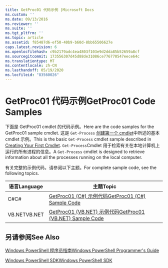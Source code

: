 ```yaml
---
title: GetProc01 代码示例 |Microsoft Docs
ms.custom: ''
ms.date: 09/13/2016
ms.reviewer: ''
ms.suite: ''
ms.tgt_pltfrm: ''
ms.topic: article
ms.assetid: f85487d6-ef50-40b9-b60d-8bb65506627e
caps.latest.revision: 6
ms.openlocfilehash: c9b2179adc4ea4803f103e9d2dda85b52659a8cf
ms.sourcegitcommit: 173556307d45d88de31086ce776770547eece64c
ms.translationtype: MT
ms.contentlocale: zh-CN
ms.lasthandoff: 05/19/2020
ms.locfileid: "83560026"
---
```

# <a name="getproc01-code-samples"></a><span data-ttu-id="65f0a-102">GetProc01 代码示例</span><span class="sxs-lookup"><span data-stu-id="65f0a-102">GetProc01 Code Samples</span></span>

<span data-ttu-id="65f0a-103">下面是 GetProc01 cmdlet 的代码示例。</span><span class="sxs-lookup"><span data-stu-id="65f0a-103">Here are the code samples for the GetProc01 sample cmdlet.</span></span> <span data-ttu-id="65f0a-104">这是 `Get-Process` [创建第一个 cmdlet](../cmdlet/creating-a-cmdlet-without-parameters.md)中所述的基本 cmdlet 示例。</span><span class="sxs-lookup"><span data-stu-id="65f0a-104">This is the basic `Get-Process` cmdlet sample described in [Creating Your First Cmdlet](../cmdlet/creating-a-cmdlet-without-parameters.md).</span></span> <span data-ttu-id="65f0a-105">`Get-Process`Cmdlet 用于检索有关在本地计算机上运行的所有进程的信息。</span><span class="sxs-lookup"><span data-stu-id="65f0a-105">A `Get-Process` cmdlet is designed to retrieve information about all the processes running on the local computer.</span></span>

<span data-ttu-id="65f0a-106">有关完整的示例代码，请参阅以下主题。</span><span class="sxs-lookup"><span data-stu-id="65f0a-106">For complete sample code, see the following topics.</span></span>

|<span data-ttu-id="65f0a-107">语言</span><span class="sxs-lookup"><span data-stu-id="65f0a-107">Language</span></span>|<span data-ttu-id="65f0a-108">主题</span><span class="sxs-lookup"><span data-stu-id="65f0a-108">Topic</span></span>|
|--------------|-----------|
|<span data-ttu-id="65f0a-109">C#</span><span class="sxs-lookup"><span data-stu-id="65f0a-109">C#</span></span>|[<span data-ttu-id="65f0a-110">GetProc01 (C#) 示例代码</span><span class="sxs-lookup"><span data-stu-id="65f0a-110">GetProc01 (C#) Sample Code</span></span>](./getproc01-csharp-sample-code.md)|
|<span data-ttu-id="65f0a-111">VB.NET</span><span class="sxs-lookup"><span data-stu-id="65f0a-111">VB.NET</span></span>|[<span data-ttu-id="65f0a-112">GetProc01 (VB.NET) 示例代码</span><span class="sxs-lookup"><span data-stu-id="65f0a-112">GetProc01 (VB.NET) Sample Code</span></span>](./getproc01-vb-net-sample-code.md)|

## <a name="see-also"></a><span data-ttu-id="65f0a-113">另请参阅</span><span class="sxs-lookup"><span data-stu-id="65f0a-113">See Also</span></span>

[<span data-ttu-id="65f0a-114">Windows PowerShell 程序员指南</span><span class="sxs-lookup"><span data-stu-id="65f0a-114">Windows PowerShell Programmer's Guide</span></span>](./windows-powershell-programmer-s-guide.md)

[<span data-ttu-id="65f0a-115">Windows PowerShell SDK</span><span class="sxs-lookup"><span data-stu-id="65f0a-115">Windows PowerShell SDK</span></span>](../windows-powershell-reference.md)
